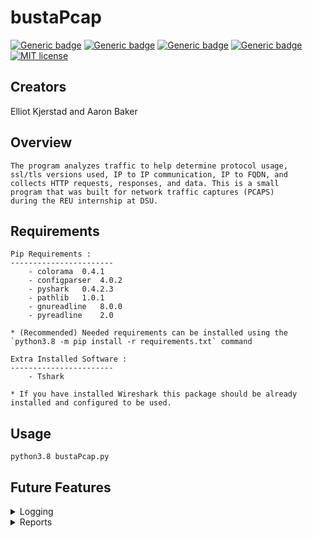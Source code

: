 # bustaPcap
[![Generic badge](https://img.shields.io/badge/Python-3.7.3-blue.svg)](https://www.python.org/downloads/release/python-373/)
[![Generic badge](https://img.shields.io/badge/build-passing-GREEN.svg)]()
[![Generic badge](https://img.shields.io/badge/version-1.0-GREEN.svg)]()
[![Generic badge](https://img.shields.io/badge/wiki-in_progress-yellow.svg)](https://github.com/abaker2010/bustaPcap/wiki)
[![MIT license](https://img.shields.io/badge/License-MIT-blue.svg)](https://github.com/abaker2010/bustaPcap/blob/master/LICENSE)


Creators 
-----------------------
Elliot Kjerstad and Aaron Baker 

Overview
-----------------------

	The program analyzes traffic to help determine protocol usage,
	ssl/tls versions used, IP to IP communication, IP to FQDN, and
	collects HTTP requests, responses, and data. This is a small 
	program that was built for network traffic captures (PCAPS) 
	during the REU internship at DSU.


Requirements
-----------------------
	Pip Requirements : 
	-----------------------
		- colorama	0.4.1
		- configparser 	4.0.2
		- pyshark	0.4.2.3
		- pathlib	1.0.1
		- gnureadline	8.0.0
		- pyreadline 	2.0
	
	* (Recommended) Needed requirements can be installed using the `python3.8 -m pip install -r requirements.txt` command

	Extra Installed Software : 
	-----------------------
		- Tshark
		
	* If you have installed Wireshark this package should be already installed and configured to be used. 


Usage
-----------------------

	python3.8 bustaPcap.py


Future Features
-----------------------

<details close>
<summary>Logging</summary>
<br>
<ul>
<li>[ ] Cleaner log files</li> 
<li>[ ] Option for clearing all log files</li> 
<li>[ ] More options for rebuilding files from the capture</li>
<li>[ ] Improved file structure</li> 
</ul>
 
</details>


<details close>
<summary>Reports</summary>
<br>
<ul>
<li>[ ] Better looking reports</li> 
<li>[ ] Other output options for output files</li>
</ul>
</details>

